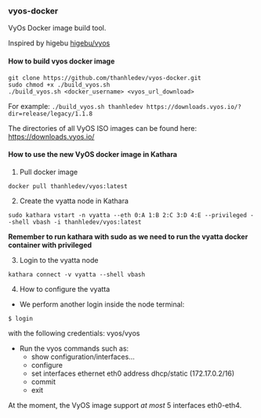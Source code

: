 ### vyos-docker
VyOs Docker image build tool.

Inspired by higebu [higebu/vyos](https://www.higebu.com/blog/2014/12/09/vyos-docker-image/)

#### How to build vyos docker image

```
git clone https://github.com/thanhledev/vyos-docker.git
sudo chmod +x ./build_vyos.sh
./build_vyos.sh <docker_username> <vyos_url_download>
```
For example:
`./build_vyos.sh thanhledev https://downloads.vyos.io/?dir=release/legacy/1.1.8`

The directories of all VyOS ISO images can be found here: https://downloads.vyos.io/

#### How to use the new VyOS docker image in Kathara
1. Pull docker image
  ```
  docker pull thanhledev/vyos:latest
  ```
2. Create the vyatta node in Kathara
  ```
  sudo kathara vstart -n vyatta --eth 0:A 1:B 2:C 3:D 4:E --privileged --shell vbash -i thanhledev/vyos:latest
  ```
  **Remember to run kathara with sudo as we need to run the vyatta docker container with privileged**

3. Login to the vyatta node
  ```
  kathara connect -v vyatta --shell vbash
  ```

4. How to configure the vyatta
  - We perform another login inside the node terminal:
  ```
  $ login
  ```
  with the following credentials: vyos/vyos
  - Run the vyos commands such as:
    - show configuration/interfaces...
    - configure
    - set interfaces ethernet eth0 address dhcp/static (172.17.0.2/16)
    - commit
    - exit
 
 At the moment, the VyOS image support *at most* 5 interfaces eth0-eth4.
